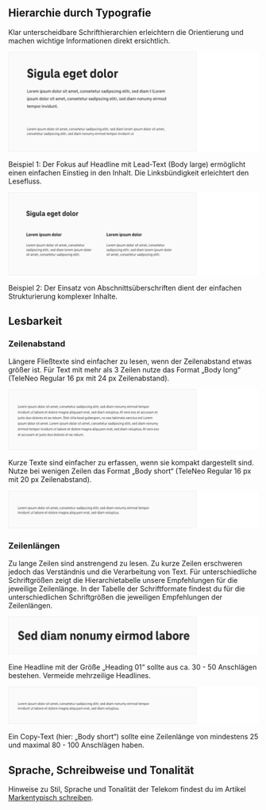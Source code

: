 ## Hierarchie durch Typografie

Klar unterscheidbare Schrifthierarchien erleichtern die Orientierung und machen wichtige Informationen direkt ersichtlich.

![Image Name](assets/2_guidelines/3_typography/hierarchie01.png)

Beispiel 1: Der Fokus auf Headline mit Lead-Text (Body large) ermöglicht einen einfachen Einstieg in den Inhalt. Die Linksbündigkeit erleichtert den Lesefluss.

![Image Name](assets/2_guidelines/3_typography/hierarchie02.png)

Beispiel 2: Der Einsatz von Abschnittsüberschriften dient der einfachen Strukturierung komplexer Inhalte.

## Lesbarkeit

### Zeilenabstand

Längere Fließtexte sind einfacher zu lesen, wenn der Zeilenabstand etwas größer ist.
Für Text mit mehr als 3 Zeilen nutze das Format „Body long“ (TeleNeo Regular 16 px mit 24 px Zeilenabstand).

![Image Name](assets/2_guidelines/3_typography/lesbarkeit01.png)

Kurze Texte sind einfacher zu erfassen, wenn sie kompakt dargestellt sind.
Nutze bei wenigen Zeilen das Format „Body short“ (TeleNeo Regular 16 px mit 20 px Zeilenabstand).

![Image Name](assets/2_guidelines/3_typography/lesbarkeit02.png)

### Zeilenlängen

Zu lange Zeilen sind anstrengend zu lesen. Zu kurze Zeilen erschweren jedoch das Verständnis und die Verarbeitung von Text.
Für unterschiedliche Schriftgrößen zeigt die Hierarchietabelle unsere Empfehlungen für die jeweilige Zeilenlänge.
In der Tabelle der Schriftformate findest du für die unterschiedlichen Schriftgrößen die jeweiligen Empfehlungen der Zeilenlängen.

![Image Name](assets/2_guidelines/3_typography/zeilenlaengen01.png)

Eine Headline mit der Größe „Heading 01“ sollte aus ca. 30 - 50 Anschlägen bestehen. Vermeide mehrzeilige Headlines.

![Image Name](assets/2_guidelines/3_typography/zeilenlaengen02.png)

Ein Copy-Text (hier: „Body short“) sollte eine Zeilenlänge von mindestens 25 und maximal 80 - 100 Anschlägen haben.

## Sprache, Schreibweise und Tonalität

Hinweise zu Stil, Sprache und Tonalität der Telekom findest du im Artikel [Markentypisch schreiben](https://www.brand-design.telekom.com/artikel/markentypisch-schreiben/).
